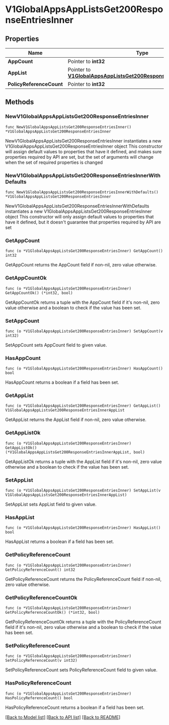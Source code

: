 # V1GlobalAppsAppListsGet200ResponseEntriesInner

## Properties

Name | Type | Description | Notes
------------ | ------------- | ------------- | -------------
**AppCount** | Pointer to **int32** |  | [optional] 
**AppList** | Pointer to [**V1GlobalAppsAppListsGet200ResponseEntriesInnerAppList**](V1GlobalAppsAppListsGet200ResponseEntriesInnerAppList.md) |  | [optional] 
**PolicyReferenceCount** | Pointer to **int32** |  | [optional] 

## Methods

### NewV1GlobalAppsAppListsGet200ResponseEntriesInner

`func NewV1GlobalAppsAppListsGet200ResponseEntriesInner() *V1GlobalAppsAppListsGet200ResponseEntriesInner`

NewV1GlobalAppsAppListsGet200ResponseEntriesInner instantiates a new V1GlobalAppsAppListsGet200ResponseEntriesInner object
This constructor will assign default values to properties that have it defined,
and makes sure properties required by API are set, but the set of arguments
will change when the set of required properties is changed

### NewV1GlobalAppsAppListsGet200ResponseEntriesInnerWithDefaults

`func NewV1GlobalAppsAppListsGet200ResponseEntriesInnerWithDefaults() *V1GlobalAppsAppListsGet200ResponseEntriesInner`

NewV1GlobalAppsAppListsGet200ResponseEntriesInnerWithDefaults instantiates a new V1GlobalAppsAppListsGet200ResponseEntriesInner object
This constructor will only assign default values to properties that have it defined,
but it doesn't guarantee that properties required by API are set

### GetAppCount

`func (o *V1GlobalAppsAppListsGet200ResponseEntriesInner) GetAppCount() int32`

GetAppCount returns the AppCount field if non-nil, zero value otherwise.

### GetAppCountOk

`func (o *V1GlobalAppsAppListsGet200ResponseEntriesInner) GetAppCountOk() (*int32, bool)`

GetAppCountOk returns a tuple with the AppCount field if it's non-nil, zero value otherwise
and a boolean to check if the value has been set.

### SetAppCount

`func (o *V1GlobalAppsAppListsGet200ResponseEntriesInner) SetAppCount(v int32)`

SetAppCount sets AppCount field to given value.

### HasAppCount

`func (o *V1GlobalAppsAppListsGet200ResponseEntriesInner) HasAppCount() bool`

HasAppCount returns a boolean if a field has been set.

### GetAppList

`func (o *V1GlobalAppsAppListsGet200ResponseEntriesInner) GetAppList() V1GlobalAppsAppListsGet200ResponseEntriesInnerAppList`

GetAppList returns the AppList field if non-nil, zero value otherwise.

### GetAppListOk

`func (o *V1GlobalAppsAppListsGet200ResponseEntriesInner) GetAppListOk() (*V1GlobalAppsAppListsGet200ResponseEntriesInnerAppList, bool)`

GetAppListOk returns a tuple with the AppList field if it's non-nil, zero value otherwise
and a boolean to check if the value has been set.

### SetAppList

`func (o *V1GlobalAppsAppListsGet200ResponseEntriesInner) SetAppList(v V1GlobalAppsAppListsGet200ResponseEntriesInnerAppList)`

SetAppList sets AppList field to given value.

### HasAppList

`func (o *V1GlobalAppsAppListsGet200ResponseEntriesInner) HasAppList() bool`

HasAppList returns a boolean if a field has been set.

### GetPolicyReferenceCount

`func (o *V1GlobalAppsAppListsGet200ResponseEntriesInner) GetPolicyReferenceCount() int32`

GetPolicyReferenceCount returns the PolicyReferenceCount field if non-nil, zero value otherwise.

### GetPolicyReferenceCountOk

`func (o *V1GlobalAppsAppListsGet200ResponseEntriesInner) GetPolicyReferenceCountOk() (*int32, bool)`

GetPolicyReferenceCountOk returns a tuple with the PolicyReferenceCount field if it's non-nil, zero value otherwise
and a boolean to check if the value has been set.

### SetPolicyReferenceCount

`func (o *V1GlobalAppsAppListsGet200ResponseEntriesInner) SetPolicyReferenceCount(v int32)`

SetPolicyReferenceCount sets PolicyReferenceCount field to given value.

### HasPolicyReferenceCount

`func (o *V1GlobalAppsAppListsGet200ResponseEntriesInner) HasPolicyReferenceCount() bool`

HasPolicyReferenceCount returns a boolean if a field has been set.


[[Back to Model list]](../README.md#documentation-for-models) [[Back to API list]](../README.md#documentation-for-api-endpoints) [[Back to README]](../README.md)


